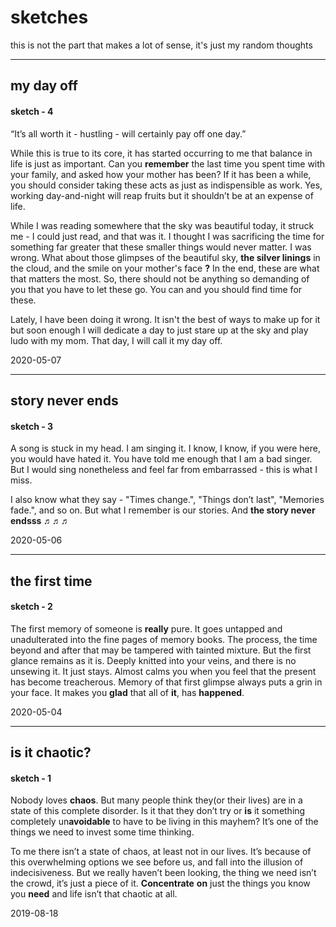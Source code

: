 # sketches
this is not the part that makes a lot of sense, it's just my random thoughts

----

## my day off

#### sketch - 4

“It’s all worth it - hustling - will certainly pay off one day.” 

While this is true to its core, it has started occurring to me that balance in life is just as important. Can you **remember** the last time you spent time with your family, and asked how your mother has been? If it has been a while, you should consider taking these acts as just as indispensible as work. Yes, working day-and-night will reap fruits but it shouldn’t be at an expense of life.

While I was reading somewhere that the sky was beautiful today, it struck me - I could just read, and that was it. I thought I was sacrificing the time for something far greater that these smaller things would never matter. I was wrong. What about those glimpses of the beautiful sky, **the silver linings** in the cloud, and the smile on your mother's face **?** In the end, these are what that matters the most. So, there should not be anything so demanding of you that you have to let these go. You can and you should find time for these.

Lately, I have been doing it wrong. It isn't the best of ways to make up for it but soon enough I will dedicate a day to just stare up at the sky and play ludo with my mom. That day, I will call it my day off.

2020-05-07

----

## story never ends

#### sketch - 3

A song is stuck in my head. I am singing it. I know, I know, if you were here, you would have hated it. You have told me enough that I am a bad singer. But I would sing nonetheless and feel far from embarrassed - this is what I miss.

I also know what they say - "Times change.", "Things don’t last", "Memories fade.", and so on. But what I remember is our stories. 
And **the story never endsss ♬♬♬** 

2020-05-06

----

## the first time

#### sketch - 2

The first memory of someone is **really** pure. It goes untapped and unadulterated into the fine pages of memory books. The process, the time beyond and after that may be tampered with tainted mixture. But the first glance remains as it is. Deeply knitted into your veins, and there is no unsewing it. It just stays. Almost calms you when you feel that the present has become treacherous. Memory of that first glimpse always puts a grin in your face. It makes you **glad** that all of **it**, has **happened**.

2020-05-04

----

## is it chaotic?

#### sketch - 1

Nobody loves **chaos**. But many people think they(or their lives) are in a state of this complete disorder. Is it that they don’t try or **is** it something completely un**avoidable** to have to be living in this mayhem? It’s one of the things we need to invest some time thinking.

To me there isn’t a state of chaos, at least not in our lives. It’s because of this overwhelming options we see before us, and fall into the illusion of indecisiveness. But we really haven’t been looking, the thing we need isn’t the crowd, it’s just a piece of it.
**Concentrate** **on** just the things you know you **need** and life isn’t that chaotic at all.

2019-08-18
